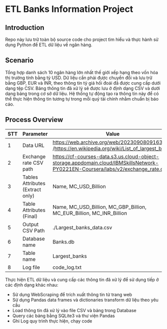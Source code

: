 # ETL Banks Information Project

## Introduction
Repo này lưu trữ toàn bộ source code cho project tìm hiểu và thực hành sử dụng Python để ETL dữ liệu về ngân hàng. 

## Scenario
Tổng hợp danh sách 10 ngân hàng lớn nhất thế giới xếp hạng theo vốn hóa thị trường tính bằng tỷ USD. Dữ liệu cần phải được chuyển đổi và lưu trữ bằng GBP, EUR và INR, theo thông tin tỷ giá hối đoái đã được cung cấp dưới dạng tệp CSV. Bảng thông tin đã xử lý sẽ được lưu ở định dạng CSV và dưới dạng bảng trong cơ sở dữ liệu. Hệ thống tự động tạo ra thông tin này để có thể thực hiện thông tin tương tự trong mỗi quý tài chính nhằm chuẩn bị báo cáo.

## Process Overview
| STT | Parameter | Value |
| --- | ----- | ----- |
| 1 | Data URL | https://web.archive.org/web/20230908091635 /https://en.wikipedia.org/wiki/List_of_largest_banks |
| 2 | Exchange rate CSV path | https://cf-courses-data.s3.us.cloud-object-storage.appdomain.cloud/IBMSkillsNetwork-PY0221EN-Coursera/labs/v2/exchange_rate.csv |
| 3 | Tables Attributes (Extract only) | Name, MC_USD_Billion |
| 4 | Table Attributes (Final) | Name, MC_USD_Billion, MC_GBP_Billion, MC_EUR_Billion, MC_INR_Billion |
| 5 | Output CSV Path | ./Largest_banks_data.csv |
| 6 | Database name | Banks.db |
| 7 | Table name | Largest_banks |
| 8 | Log file | code_log.txt |

Thực hiện ETL dữ liệu và cung cấp các thông tin đã xử lý để sử dụng tiếp ở các định dạng khác nhau:
- Sử dụng WebScraping để trích xuất thông tin từ trang web
- Sử dụng Pandas data frames và dictionaries transform dữ liệu theo yêu cầu
- Load thông tin đã xử lý vào file CSV và bảng trong Database
- Query các bảng bằng SQLite3 và thư viện Pandas
- Ghi Log quy trình thực hiện, chạy code